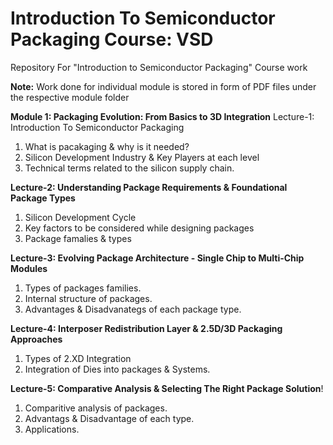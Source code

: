 # Introduction To Semiconductor Packaging Course: VSD
Repository For "Introduction to Semiconductor Packaging" Course work

**Note:** Work done for individual module is stored in form of PDF files under the respective module folder

**Module 1: Packaging Evolution: From Basics to 3D Integration**
Lecture-1: Introduction To Semiconductor Packaging
1. What is pacakaging & why is it needed?
2. Silicon Development Industry & Key Players at each level
3. Technical terms related to the silicon supply chain.

**Lecture-2: Understanding Package Requirements & Foundational Package Types**
1. Silicon Development Cycle
2. Key factors to be considered while designing packages
3. Package famalies & types

**Lecture-3: Evolving Package Architecture - Single Chip to Multi-Chip Modules**
1. Types of packages families.
2. Internal structure of packages.
3. Advantages & Disadvanategs of each package type.

**Lecture-4: Interposer Redistribution Layer & 2.5D/3D Packaging Approaches**
1. Types of 2.XD Integration
2. Integration of Dies into packages & Systems.

**Lecture-5: Comparative Analysis & Selecting The Right Package Solution**!
1. Comparitive analysis of packages.
2. Advantags & Disadvantage of each type.
3. Applications.




